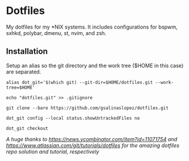 # Dotfiles
My dotfiles for my \*NIX systems. It includes configurations for bspwm, sxhkd, polybar, dmenu, st, nvim, and zsh.

## Installation
Setup an alias so the git directory and the work tree ($HOME in this case) are separated.

```
alias dot_git='$(which git) --git-dir=$HOME/dotfiles.git --work-tree=$HOME'

echo "dotfiles.git" >> .gitignore

git clone --bare https://github.com/gsalinaslopez/dotfiles.git

dot_git config --local status.showUntrackedFiles no

dot_git checkout
```
*A huge thanks to https://news.ycombinator.com/item?id=11071754 and https://www.atlassian.com/git/tutorials/dotfiles for the amazing dotfiles repo solution and tutorial, respectively*
